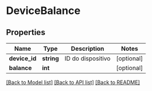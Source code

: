 # DeviceBalance

## Properties
Name | Type | Description | Notes
------------ | ------------- | ------------- | -------------
**device_id** | **string** | ID do dispositivo | [optional] 
**balance** | **int** |  | [optional] 

[[Back to Model list]](../../README.md#documentation-for-models) [[Back to API list]](../../README.md#documentation-for-api-endpoints) [[Back to README]](../../README.md)

